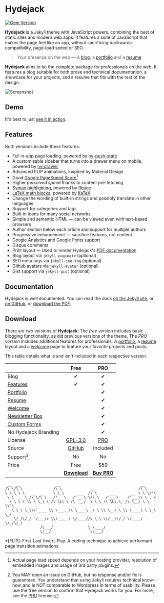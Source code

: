 # Hydejack
[![Gem Version](https://badge.fury.io/rb/jekyll-theme-hydejack.svg)](https://badge.fury.io/rb/jekyll-theme-hydejack)

**Hydejack** is a Jekyll theme with JavaScript powers, combining the best of static sites and modern web apps.
It features a suite of JavaScript that makes the page feel like an app, without sacrificing backwards-compatibility,
page-load speed or SEO.

> Your presence on the web — A [blog], a [portfolio] and a [resume].

**Hydejack** aims to be the complete package for professionals on the web.
It features a blog suitable for both prose and technical documentation,
a showcase for your projects, and a resume that fits with the rest of the design.

![Screenshot](https://qwtel.com/assets/img/projects/default.jpg)

## Demo
It's best to just [see it in action](https://qwtel.com/hydejack/).

## Features
Both versions include these features:

* Full in-app page loading, powered by [hy-push-state]
* A customizable sidebar that turns into a drawer menu on mobile, powered by [hy-drawer]
* Advanced FLIP animations, inspired by Material Design
* Good [Google PageSpeed Score][gpss][^2]
* Higher *perceived speed* thanks to content pre-fetching
* [Syntax highlighting][syntax], powered by [Rouge]
* [LaTeX math blocks][latex], powered by [KaTeX]
* Change the wording of built-in strings and possibly translate in other languages
* Support for categories and tags
* Built-in icons for many social networks
* Simple and semantic HTML — can be viewed even with text-based browsers
* Author section below each article and support for multiple authors
* Progressive enhancement — sacrifice features, not content
* Google Analytics and Google Fonts support
* Disqus comments
* Print layout — Used to render Hydejack's [PDF documentation][pdf]
* Blog layout via `jekyll-paginate` (optional)
* SEO meta tags via `jekyll-seo-tag` (optional)
* Github avatars via `jekyll-avatar` (optional)
* Gist support via `jekyll-gist` (optional)

## Documentation
Hydejack is well documented. You can read the docs [on the Jekyll site][docs], or [on GitHub][wiki], or [download the PDF][pdf].

## Download
There are two versions of **Hydejack**: The *free version* includes basic blogging functionality,
as did previous versions of the theme.
The *PRO version* includes additional features for professionals:
A [portfolio], a [resume] layout and a [welcome] page to feature your favorite projects and posts.

This table details what is and isn't included in each respective version.

|| Free | PRO |
|:-|:-:|:-:|
| Blog | &#x2714; | &#x2714; |
| [Features][feat] | &#x2714; | &#x2714; |
| [Portfolio] || &#x2714; |
| [Resume] || &#x2714; |
| [Welcome] || &#x2714; |
| [Newsletter Box][news] ||  &#x2714; |
| [Custom Forms][forms] || &#x2714; |
| No Hydejack Branding || &#x2714; |
| License | [GPL-3.0][license] | [PRO] |
| Source | [GitHub][src] | Included |
| Support[^1] | No | No |
| Price | Free | $59 |
|| [**Download**][kit] | [**Buy PRO**][buy] |

[^1]: You MAY open an issue on GitHub, but no response and/or fix is guaranteed.
      You understand that using Jekyll requires technical know-how, and is NOT comparable to Wordpress in terms of usability.
      Please use the free version to confirm that Hydejack works for you.
      For more, see the [PRO] license.

[^2]: Actual page load speed depends on your hosting provider, resolution of embedded images and usage of 3rd party plugins.  

~~~
 __  __                __                                     __
/\ \/\ \              /\ \             __                    /\ \
\ \ \_\ \   __  __    \_\ \      __   /\_\      __       ___ \ \ \/'\
 \ \  _  \ /\ \/\ \   /'_` \   /'__`\ \/\ \   /'__`\    /'___\\ \ , <
  \ \ \ \ \\ \ \_\ \ /\ \L\ \ /\  __/  \ \ \ /\ \L\.\_ /\ \__/ \ \ \\`\
   \ \_\ \_\\/`____ \\ \___,_\\ \____\ _\ \ \\ \__/.\_\\ \____\ \ \_\ \_\
    \/_/\/_/ `/___/> \\/__,_ / \/____//\ \_\ \\/__/\/_/ \/____/  \/_/\/_/
                /\___/                \ \____/
                \/__/                  \/___/
~~~

[blog]: https://qwtel.com/hydejack/blog/
[portfolio]: https://qwtel.com/hydejack/projects/
[resume]: https://qwtel.com/hydejack/resume/
[download]: https://qwtel.com/download/
[welcome]: https://qwtel.com/hydejack/
[forms]: https://qwtel.com/hydejack/forms-by-example/

[feat]: https://qwtel.com/hydejack/#features
[news]: https://qwtel.com/hydejack/#newsletter-subscription-box
[syntax]: https://qwtel.com/hydejack/#syntax-highlighting
[latex]: https://qwtel.com/hydejack/blog/hydejack/2017/11/23/example-content/#math

[license]: LICENSE.md
[pro]: licenses/PRO.md
[docs]: docs/8.0.0-alpha.17/index.md

[kit]: https://github.com/qwtel/hydejack-starter-kit/archive/v7.5.0.zip
[src]: https://github.com/qwtel/hydejack
[git]: https://github.com/qwtel/hydejack-starter-kit
[gem]: https://rubygems.org/gems/jekyll-theme-hydejack
[buy]: https://gum.co/ZCAsn

[gpss]: https://developers.google.com/speed/pagespeed/insights/?url=https%3A%2F%2Fqwtel.com%2Fhydejack%2F
[wiki]: https://github.com/qwtel/hydejack/blob/master/docs/8.0.0-alpha.17/index.md
[pdf]: https://github.com/qwtel/hydejack/releases/download/v8.0.0-alpha.17/Documentation._.Hydejack.pdf
[hy-push-state]: https://qwtel.com/hy-push-state/
[hy-drawer]: https://qwtel.com/hy-drawer/
[rouge]: http://rouge.jneen.net
[katex]: https://khan.github.io/KaTeX/
[tinyletter]: https://tinyletter.com/

*[FLIP]: First-Last-Invert-Play. A coding technique to achieve performant page transition animations.
